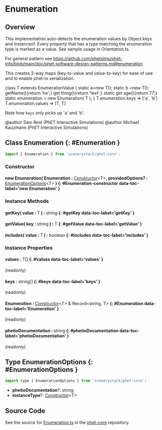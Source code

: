 # Enumeration

## Overview

This implementation auto-detects the enumeration values by Object.keys and instanceof. Every property that has a
type matching the enumeration type is marked as a value.  See sample usage in Orientation.ts.

For general pattern see https://github.com/phetsims/phet-info/blob/main/doc/phet-software-design-patterns.md#enumeration

This creates 2-way maps (key-to-value and value-to-key) for ease of use and to enable phet-io serialization.

class T extends EnumerationValue {
    static a=new T();
    static b =new T();
    getName(){return 'he';}
    get thing(){return 'text';}
    static get age(){return 77;}
    static enumeration = new Enumeration( T );
}
T.enumeration.keys =&gt; ['a', 'b']
T.enumeration.values =&gt; [T, T]

Note how `keys` only picks up 'a' and 'b'.

@author Sam Reid (PhET Interactive Simulations)
@author Michael Kauzmann (PhET Interactive Simulations)

## Class Enumeration {: #Enumeration }


```js
import { Enumeration } from 'scenerystack/phet-core';
```
### Constructor

#### new Enumeration( Enumeration : <span style="font-weight: 400;">[Constructor](../phet-core/Constructor.md)&lt;T&gt;</span>, providedOptions? : <span style="font-weight: 400;">[EnumerationOptions](../phet-core/Enumeration.md#EnumerationOptions)&lt;T&gt;</span> ) {: #Enumeration-constructor data-toc-label='new Enumeration' }

### Instance Methods

#### getKey( value : <span style="font-weight: 400;">T</span> ) : <span style="font-weight: 400;"><span style="color: hsla(calc(var(--md-hue) + 180deg),80%,40%,1);">string</span></span> {: #getKey data-toc-label='getKey' }

#### getValue( key : <span style="font-weight: 400;"><span style="color: hsla(calc(var(--md-hue) + 180deg),80%,40%,1);">string</span></span> ) : <span style="font-weight: 400;">T</span> {: #getValue data-toc-label='getValue' }

#### includes( value : <span style="font-weight: 400;">T</span> ) : <span style="font-weight: 400;"><span style="color: hsla(calc(var(--md-hue) + 180deg),80%,40%,1);">boolean</span></span> {: #includes data-toc-label='includes' }

### Instance Properties

#### values : <span style="font-weight: 400;">T[]</span> {: #values data-toc-label='values' }

(readonly)

#### keys : <span style="font-weight: 400;"><span style="color: hsla(calc(var(--md-hue) + 180deg),80%,40%,1);">string</span>[]</span> {: #keys data-toc-label='keys' }

(readonly)

#### Enumeration : <span style="font-weight: 400;">[Constructor](../phet-core/Constructor.md)&lt;T&gt; &amp; Record&lt;<span style="color: hsla(calc(var(--md-hue) + 180deg),80%,40%,1);">string</span>, T&gt;</span> {: #Enumeration data-toc-label='Enumeration' }

(readonly)

#### phetioDocumentation : <span style="font-weight: 400;"><span style="color: hsla(calc(var(--md-hue) + 180deg),80%,40%,1);">string</span></span> {: #phetioDocumentation data-toc-label='phetioDocumentation' }

(readonly)



## Type EnumerationOptions {: #EnumerationOptions }


```js
import type { EnumerationOptions } from 'scenerystack/phet-core';
```


- **phetioDocumentation**?: <span style="color: hsla(calc(var(--md-hue) + 180deg),80%,40%,1);">string</span>
- **instanceType**?: [Constructor](../phet-core/Constructor.md)&lt;T&gt;




## Source Code

See the source for [Enumeration.ts](https://github.com/phetsims/phet-core/blob/main/js/Enumeration.ts) in the [phet-core](https://github.com/phetsims/phet-core) repository.
